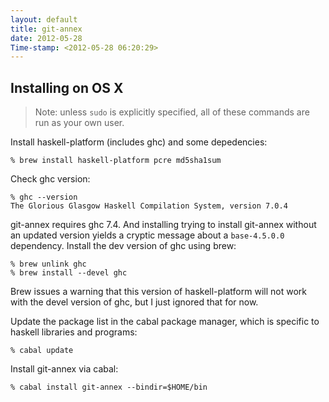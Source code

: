 ```yaml
---
layout: default
title: git-annex
date: 2012-05-28
Time-stamp: <2012-05-28 06:20:29>
---
```


## Installing on OS X

> Note: unless `sudo` is explicitly specified, all of these commands are run as
> your own user.

Install haskell-platform (includes ghc) and some depedencies:

    % brew install haskell-platform pcre md5sha1sum

Check ghc version:

    % ghc --version
    The Glorious Glasgow Haskell Compilation System, version 7.0.4

git-annex requires ghc 7.4. And installing trying to install git-annex without
an updated version yields a cryptic message about a `base-4.5.0.0`
dependency. Install the dev version of ghc using brew:

    % brew unlink ghc
    % brew install --devel ghc

Brew issues a warning that this version of haskell-platform will not work with
the devel version of ghc, but I just ignored that for now.

Update the package list in the cabal package manager, which is specific to
haskell libraries and programs:

    % cabal update

Install git-annex via cabal:

    % cabal install git-annex --bindir=$HOME/bin
